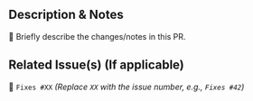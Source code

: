 ## Description & Notes  
📝 Briefly describe the changes/notes in this PR.  

## Related Issue(s) (If applicable)  
🔗 `Fixes #XX` *(Replace `XX` with the issue number, e.g., `Fixes #42`)*  
